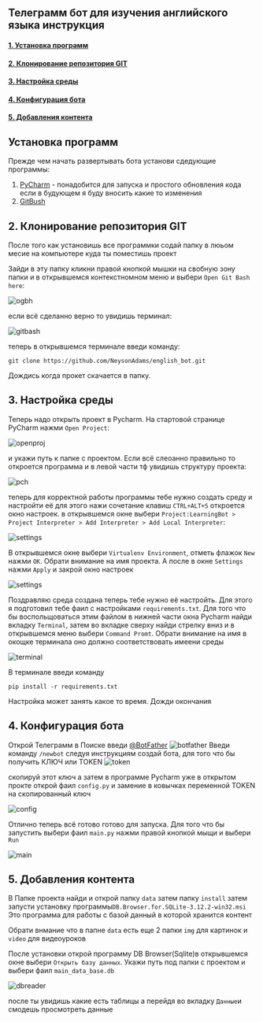 ## Телеграмм бот для изучения английского языка инструкция

#### [1. Установка программ](#install) 
#### [2. Клонирование репозитория GIT](#install)
#### [3. Настройка среды](#install)
#### [4. Конфигурация бота](#install)
#### [5. Добавления контента](#install)

## Установка программ

Прежде чем начать развертывать бота установи сдедующие программы:

1. [PyCharm](https://www.jetbrains.com/pycharm/download/?section=windows) - понадобится для запуска и простого обновления кода если в будующем я буду вносить какие то изменения
2. [GitBush](https://git-scm.com/downloads)

## 2. Клонирование репозитория GIT

После того как установишь все программки содай папку в люьом месие на компьютере куда ты поместишь проект

Зайди в эту папку кликни правой кнопкой мышки на свобную зону папки и в открывшемся контекстномном меню и выбери `Open Git Bash here`:

![ogbh](help/ss1.png)

если всё сделанно верно то увидишь терминал:

![gitbash](help/ss2.png)

теперь в открывшемся терминале введи команду:

```shell
git clone https://github.com/NeysonAdams/english_bot.git
```

Дождись когда прокет скачается в папку.

## 3. Настройка среды

Теперь надо открыть проект в Pycharm. На стартовой странице PyCharm нажми `Open Project`:

![openproj](help/ss3.png)

и укажи путь к папке с проектом. Если всё слеоанно правильно то откроется программа и в левой части тф увидишь структуру проекта:

![pch](help/ss4.png)

теперь для корректной работы программы тебе нужно создать среду и настройти её для этого нажи сочетание клавиш `CTRL+ALT+S` откроется окно настроек.
в открывшемся окне выбери `Project:LearningBot > Project Interpreter > Add Interpreter > Add Local Interpreter`:

![settings](help/ss5.png)

В открывшемся окне выбери `Virtualenv Environment`, отметь флажок `New` нажми `OK`. Обрати внимание на имя проекта. А после в окне `Settings` нажми `Apply` и закрой окно настроек

![settings](help/ss6.png)

Поздравляю среда создана теперь тебе нужно её настройть. Для этого я подготовил тебе фаил с настройками `requirements.txt`. 
Для того что бы воспольщоваться этим файлом в нижней части окна Pycharm найди  вкладку `Terminal`, затем во вкладке сверху найди стрелку вниз и в открывшемся меню выбери `Command Promt`. Обрати внимание на имя в окощке терминала оно должно соответствовать имеени среды

![terminal](help/ss7.png)

В терминале введи команду 

```shell
pip install -r requirements.txt
```

Настройка может занять какое то время. Дожди окончания

## 4. Конфигурация бота
 Открой Телеграмм в Поиске введи [@BotFather](https://t.me/BotFather)
 ![botfather](help/ss8.png)
 Введи команду `/newbot` следуя инструкциям создай бота, для того что бы получить КЛЮЧ или TOKEN
 ![token](help/ss9.png)

скопируй этот ключ а затем в программе Pycharm уже в открытом прокте открой фаил `config.py` и замение в ковычках переменной TOKEN на скопированный ключ

  ![config](help/ss10.png)

Отлично теперь всё готово готово для запуска. Для того что бы запустить выбери фаил `main.py` нажми правой кнопкой мыщи и выбери `Run`

![main](help/ss11.png)

## 5. Добавления контента

В Папке проекта найди и открой  папку  `data` затем папку `install` затем запусти установку программы`DB.Browser.for.SQLite-3.12.2-win32.msi` 
Это программа для работы с базой данный в которой хранится контент 

Обрати внмание что в папне `data` есть еще 2 папки `img` для картинок и  `video` для видеоуроков

После установки открой программу DB Browser(Sqlite)в открывшемся окне выбери `Открыть базу данных`. Укажи путь под папки с проектом и выбери фаил `main_data_base.db`

![dbreader](help/ss12.png)

после ты увидишь какие есть таблицы а перейдя во вкладку `Данные`и смодешь просмотреть данные
